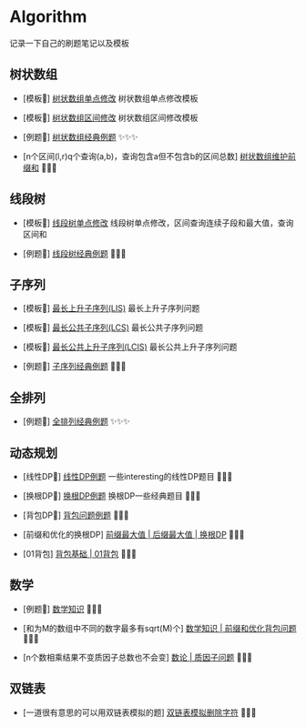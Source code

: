 # Algorithm
记录一下自己的刷题笔记以及模板



## 树状数组

- [模板🍔] [树状数组单点修改](./code/fenwick_tree/fenwick_tree.cpp) 树状数组单点修改模板

- [模板🍔] [树状数组区间修改](./code/fenwick_tree/fenwick_tree_segment.cpp) 树状数组区间修改模板

- [例题🍟] [树状数组经典例题](./code/fenwick_tree/) ✨✨✨

- [n个区间(l,r)q个查询(a,b)，查询包含a但不包含b的区间总数] [树状数组维护前缀和](./code/fenwick_tree/奇怪的线段.cpp) 🥙🥙🥙

## 线段树
- [模板🍔] [线段树单点修改](./code/segment_tree/segment_tree_single_point_modify.cpp) 线段树单点修改，区间查询连续子段和最大值，查询区间和

- [例题🍟] [线段树经典例题](./code/segment_tree/) 🧨🧨🧨

## 子序列

- [模板🍔] [最长上升子序列(LIS)](./code/subsequence/longest_increasing_subsequence.cpp) 最长上升子序列问题

- [模板🍔] [最长公共子序列(LCS)](./code/subsequence/longest_common_subsequence.cpp) 最长公共子序列问题

- [模板🍔] [最长公共上升子序列(LCIS)](./code/subsequence/longest_common_increasing_subsequence.cpp) 最长公共上升子序列问题

- [例题🍟] [子序列经典例题](./code/subsequence/) 🥮🥮🥮

## 全排列

- [例题🍟] [全排列经典例题](./code/full_arrangement/) ✨✨✨

## 动态规划

- [线性DP🍟] [线性DP例题](./code/dynamic_programming/liner_dp/)  一些interesting的线性DP题目 🥓🥓🥓           

- [换根DP🍟] [换根DP例题](./code/dynamic_programming/replace_dp/) 换根DP一些经典题目 🥨🥨🥨

- [背包DP🍟] [背包问题例题](./code/dynamic_programming/knapsack_dp/) 🌯🌯🌯

- [前缀和优化的换根DP] [前缀最大值 | 后缀最大值 | 换根DP](./code/dynamic_programming/replace_dp/F_Minimum_Maximum_Distance.cpp) 🥙🥙🥙

- [01背包] [背包基础 | 01背包](./code/dynamic_programming/knapsack_dp/278数字组合.cpp) 🥙🥙🥙


## 数学

- [例题🍟] [数学知识](./code/math/) 🍖🍖🍖

- [和为M的数组中不同的数字最多有sqrt(M)个] [数学知识 | 前缀和优化背包问题](./code/math/100029和带限制的子多重集合的数目.py)  🥙🥙🥙

- [n个数相乘结果不变质因子总数也不会变] [数论 | 质因子问题](./code/math/D_Divide_and_Equalize.cpp) 🥙🥙🥙

## 双链表

- [一道很有意思的可以用双链表模拟的题] [双链表模拟删除字符](./code/double_linked_list/C_Decreasing_String.cpp) 🥙🥙🥙
